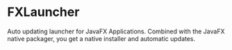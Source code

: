 # FXLauncher

Auto updating launcher for JavaFX Applications. Combined with the JavaFX native packager, you get
a native installer and automatic updates.


